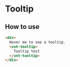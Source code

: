 # Tooltip

## How to use

```html
<div>
  Hover me to see a tooltip.
  <vnt-tooltip>
    Tooltip text
  </vnt-tooltip>
</div>
```
